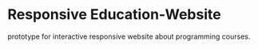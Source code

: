# Responsive Education-Website
prototype for interactive responsive website about programming courses. 
